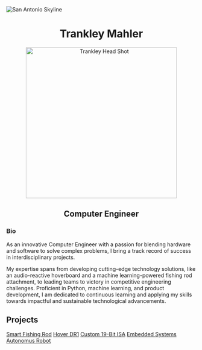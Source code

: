 <img alt="San Antonio Skyline" src="https://www.beecreekphoto.com/images/xl/san-antonio-skyline-twilight-pano-D85_2913.jpg">

<h1 align="center"> Trankley Mahler </h1>

<p align="center"><img alt="Trankley Head Shot" src="https://media.licdn.com/dms/image/C5603AQE7ywL7RZrFug/profile-displayphoto-shrink_800_800/0/1659469587140?e=1720051200&v=beta&t=-ZtvCRjtyLgi8VTgsFmxkFUIi4_Gf4PTcG8SKeuJN4s" width ="400">

<h2 align="center"> Computer Engineer </h2>

<h3>Bio</h3>

As an innovative Computer Engineer with a passion for blending hardware and software to solve complex problems, I bring a track record of success in interdisciplinary projects. 

My expertise spans from developing cutting-edge technology solutions, like an audio-reactive hoverboard and a machine learning-powered fishing rod attachment, to leading teams to victory in competitive engineering challenges. Proficient in Python, machine learning, and product development, I am dedicated to continuous learning and applying my skills towards impactful and sustainable technological advancements.

<h2>Projects</h2>

<a href="https://trankley.github.io/academic/Smart_Fishing_Rod">Smart Fishing Rod</a>
<a href="https://trankley.github.io/academic/capstone">Hover DR1</a>
<a href="https://trankley.github.io/academic/19_Bit_ISA">Custom 19-Bit ISA</a>
<a href="https://trankley.github.io/academic/Steven_The_Robot">Embedded Systems Autonomus Robot</a>
